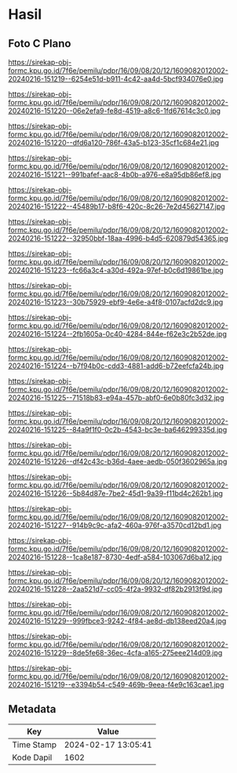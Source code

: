 # Hasil

## Foto C Plano

https://sirekap-obj-formc.kpu.go.id/7f6e/pemilu/pdpr/16/09/08/20/12/1609082012002-20240216-151219--6254e51d-b911-4c42-aa4d-5bcf934076e0.jpg

https://sirekap-obj-formc.kpu.go.id/7f6e/pemilu/pdpr/16/09/08/20/12/1609082012002-20240216-151220--06e2efa9-fe8d-4519-a8c6-1fd67614c3c0.jpg

https://sirekap-obj-formc.kpu.go.id/7f6e/pemilu/pdpr/16/09/08/20/12/1609082012002-20240216-151220--dfd6a120-786f-43a5-b123-35cf1c684e21.jpg

https://sirekap-obj-formc.kpu.go.id/7f6e/pemilu/pdpr/16/09/08/20/12/1609082012002-20240216-151221--991bafef-aac8-4b0b-a976-e8a95db86ef8.jpg

https://sirekap-obj-formc.kpu.go.id/7f6e/pemilu/pdpr/16/09/08/20/12/1609082012002-20240216-151222--45489b17-b8f6-420c-8c26-7e2d45627147.jpg

https://sirekap-obj-formc.kpu.go.id/7f6e/pemilu/pdpr/16/09/08/20/12/1609082012002-20240216-151222--32950bbf-18aa-4996-b4d5-620879d54365.jpg

https://sirekap-obj-formc.kpu.go.id/7f6e/pemilu/pdpr/16/09/08/20/12/1609082012002-20240216-151223--fc66a3c4-a30d-492a-97ef-b0c6d19861be.jpg

https://sirekap-obj-formc.kpu.go.id/7f6e/pemilu/pdpr/16/09/08/20/12/1609082012002-20240216-151223--30b75929-ebf9-4e6e-a4f8-0107acfd2dc9.jpg

https://sirekap-obj-formc.kpu.go.id/7f6e/pemilu/pdpr/16/09/08/20/12/1609082012002-20240216-151224--2fb1605a-0c40-4284-844e-f62e3c2b52de.jpg

https://sirekap-obj-formc.kpu.go.id/7f6e/pemilu/pdpr/16/09/08/20/12/1609082012002-20240216-151224--b7f94b0c-cdd3-4881-add6-b72eefcfa24b.jpg

https://sirekap-obj-formc.kpu.go.id/7f6e/pemilu/pdpr/16/09/08/20/12/1609082012002-20240216-151225--71518b83-e94a-457b-abf0-6e0b80fc3d32.jpg

https://sirekap-obj-formc.kpu.go.id/7f6e/pemilu/pdpr/16/09/08/20/12/1609082012002-20240216-151225--84a9f1f0-0c2b-4543-bc3e-ba646299335d.jpg

https://sirekap-obj-formc.kpu.go.id/7f6e/pemilu/pdpr/16/09/08/20/12/1609082012002-20240216-151226--df42c43c-b36d-4aee-aedb-050f3602965a.jpg

https://sirekap-obj-formc.kpu.go.id/7f6e/pemilu/pdpr/16/09/08/20/12/1609082012002-20240216-151226--5b84d87e-7be2-45d1-9a39-f11bd4c262b1.jpg

https://sirekap-obj-formc.kpu.go.id/7f6e/pemilu/pdpr/16/09/08/20/12/1609082012002-20240216-151227--914b9c9c-afa2-460a-976f-a3570cd12bd1.jpg

https://sirekap-obj-formc.kpu.go.id/7f6e/pemilu/pdpr/16/09/08/20/12/1609082012002-20240216-151228--1ca8e187-8730-4edf-a584-103067d6ba12.jpg

https://sirekap-obj-formc.kpu.go.id/7f6e/pemilu/pdpr/16/09/08/20/12/1609082012002-20240216-151228--2aa521d7-cc05-4f2a-9932-df82b2913f9d.jpg

https://sirekap-obj-formc.kpu.go.id/7f6e/pemilu/pdpr/16/09/08/20/12/1609082012002-20240216-151229--999fbce3-9242-4f84-ae8d-db138eed20a4.jpg

https://sirekap-obj-formc.kpu.go.id/7f6e/pemilu/pdpr/16/09/08/20/12/1609082012002-20240216-151229--8de5fe68-36ec-4cfa-a165-275eee214d09.jpg

https://sirekap-obj-formc.kpu.go.id/7f6e/pemilu/pdpr/16/09/08/20/12/1609082012002-20240216-151219--e3394b54-c549-469b-9eea-f4e9c163cae1.jpg


## Metadata

| Key        | Value               |
| ---------- | ------------------- |
| Time Stamp | 2024-02-17 13:05:41 |
| Kode Dapil | 1602                |



